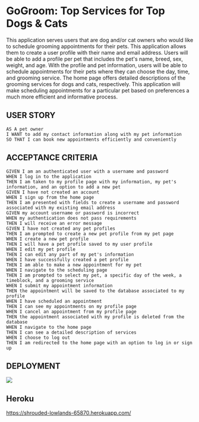 # GoGroom: Top Services for Top Dogs & Cats

This application serves users that are dog and/or cat owners who would like to schedule grooming appointments for their pets. This application allows them to create a user profile with their name and email address. Users will be able to add a profile per pet that includes the pet's name, breed, sex, weight, and age. With the profile and pet information, users will be able to schedule appointments for their pets where they can choose the day, time, and grooming service. The home page offers detailed descriptions of the grooming services for dogs and cats, respectively. This application will make scheduling appointments for a particular pet based on preferences a much more efficient and informative process.

## USER STORY
```
AS A pet owner
I WANT to add my contact information along with my pet information
SO THAT I can book new appointments efficiently and conveniently
```

## ACCEPTANCE CRITERIA
```
GIVEN I am an authenticated user with a username and password
WHEN I log in to the application
THEN I am taken to my profile page with my information, my pet's information, and an option to add a new pet
GIVEN I have not created an account
WHEN I sign up from the home page
THEN I am presented with fields to create a username and password associated with my existing email address
GIVEN my account username or password is incorrect
WHEN my authentication does not pass requirements
THEN I will receive an error message
GIVEN I have not created any pet profiles
THEN I am prompted to create a new pet profile from my pet page
WHEN I create a new pet profile
THEN I will have a pet profile saved to my user profile
WHEN I edit my pet profile
THEN I can edit any part of my pet's information
WHEN I have successfully created a pet profile
THEN I am able to make a new appointment for my pet
WHEN I navigate to the scheduling page
THEN I am prompted to select my pet, a specific day of the week, a timeblock, and a grooming service
WHEN I submit my appointment information
THEN the appointment will be saved to the database associated to my profile
WHEN I have scheduled an appointment
THEN I can see my appointments on my profile page
WHEN I cancel an appointment from my profile page
THEN the appointment associated with my profile is deleted from the database
WHEN I navigate to the home page
THEN I can see a detailed description of services
WHEN I choose to log out
THEN I am redirected to the home page with an option to log in or sign up
```

## DEPLOYMENT
<img src="/Users/ashleybostrom/Documents/Coding/working-files/GoGroom/client/public/gogroomhomepage.png"/>

## Heroku 
https://shrouded-lowlands-65870.herokuapp.com/